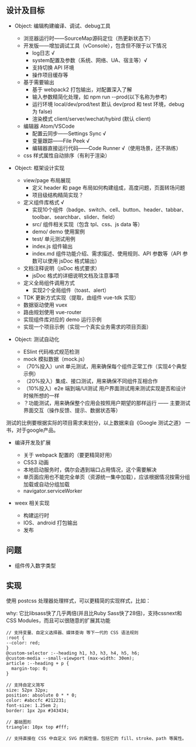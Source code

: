## 设计及目标

- Object: 编辑构建编译、调试、debug工具
  - 浏览器运行时——SourceMap源码定位（热更新状态下）
  - 开发版——增加调试工具（vConsole），包含但不限于以下情况
    - log日志 √
    - system配置及参数（系统、网络、UA、宿主等）√
    - 支持切换 API 环境
    - 操作项目缓存等
  - 基于需要输出
    - 基于 webpack2 打包输出，对配置深入了解
    - 输入参数精简化处理，如 npm run --prod(以下名称为参考)
    - 运行环境 local/dev/prod/test 默认 dev(prod 和 test 环境，debug 为 false)
    - 渲染模式 client/server/wechat/hybird (默认 client)
  - 编辑器 Atom/VSCode
    - 配置云同步——Settings Sync √
    - 变量跟踪——File Peek √
    - 编辑器直接运行代码——Code Runner √（使用场景，还不熟练）
  - css 样式属性自动排序（有利于渲染）

- Object: 框架设计实现
  - view/page 布局展现
    - 定义 header 和 page 布局如何构建组成，高度问题，页面转场问题
    - 项目级结构精简实现？
  - 定义组件库格式 √
    - 实现10个组件（badge、switch、cell、button、header、tabbar、toolbar、searchbar、slider、field）
    - src/ 组件相关实现（包含 tpl、css、js data 等）
    - demo/ demo 使用案例
    - test/ 单元测试用例
    - index.js 组件输出
    - index.md 组件功能介绍、需求描述、使用规则、API 参数等（API 参数可以使用 jsDoc 格式输出）
  - 文档注释说明（jsDoc 格式要求）
    - jsDoc 格式的详细说明文档及注意事项
  - 定义全局组件调用方式
    - 实现2个全局组件（toast、alert）
  - TDK 更新方式实现（提取，由组件 vue-tdk 实现）
  - 数据驱动使用 vuex
  - 路由规划使用 vue-router
  - 实现组件库对应的 demo 运行示例
  - 实现一个项目示例（实现一个真实业务需求的项目页面）

- Object: 测试自动化
  - ESlint 代码格式规范检测
  - mock 模拟数据（mock.js）
  - （70%投入）unit 单元测试，用来确保每个组件正常工作（实现4个典型示例）
  - （20%投入）集成、接口测试，用来确保不同组件互相合作
  - （10%投入）e2e 端到端/UI测试 用户界面测试用来测试实现是否和设计时候所想的一样
  - ？功能测试，用来确保整个应用会按照用户期望的那样运行 —— 主要测试界面交互（操作反馈、提示、数据状态等）

测试的比例要根据实际的项目需求来划分，以上数据来自《Google 测试之道》 一书，对于google产品。

- 编译开发及扩展
  - 关于 webpack 配置的（要更精简好用）
  - CSS3 动画
  - 本地启动服务时，偶尔会遇到端口占用情况，这个需要解决
  - 单页面应用也不能完全单页（资源统一集中加载），应该根据情况按需分组加载或自动分组加载
  - navigator.serviceWorker

- weex 相关实现
  - 构建运行时
  - IOS、android 打包输出
  - 发布

## 问题

- 组件传入数字类型

## 实现

使用 postcss 处理器处理样式，可以更精简的实现样式，比如：

why: 它比libsass快了几乎两倍(并且比Ruby Sass快了28倍)，支持cssnext和CSS Modules，而且可以很随意的扩展其功能

```
// 支持变量、自定义选择器、媒体查询 等下一代的 CSS 语法规则
:root {
--color: red;
}
@custom-selector :--heading h1, h3, h3, h4, h5, h6;
@custom-media --small-viewport (max-width: 30em);
article :--heading + p {
  margin-top: 0;
}

// 支持自定义简写
size: 52px 32px;
position: absolute 0 * * 0;
color: #abccfc #212231;
font-size: 1.25em 2;
border: 1px 2px #343434;

// 基础图形
triangle: 10px top #fff;

// 支持直接在 CSS 中自定义 SVG 的属性值，包括它的 fill、stroke、path 等属性。

```
